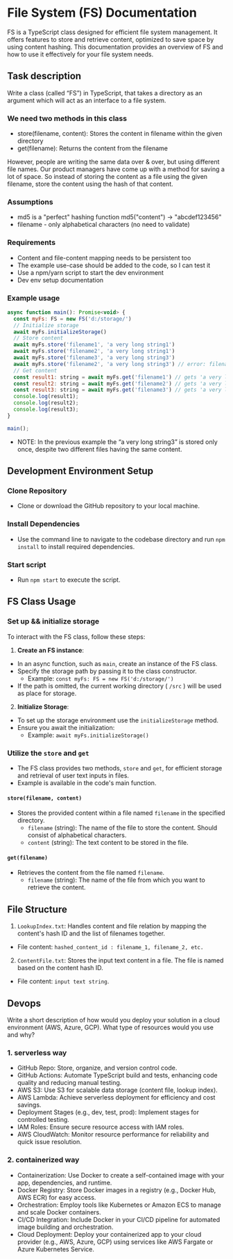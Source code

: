 
# File System (FS) Documentation
FS is a TypeScript class designed for efficient file system management. It offers features to store and retrieve content, optimized to save space by using content hashing. This documentation provides an overview of FS and how to use it effectively for your file system needs.

## Task description
Write a class (called “FS”) in TypeScript, that takes a directory as an argument which will act as an interface to a file system.

### We need two methods in this class

- store(filename, content): Stores the content in filename within the given directory
- get(filename): Returns the content from the filename

However, people are writing the same data over & over, but using different file names. Our product managers have come up with a method for saving a lot of space. So instead of storing the content as a file using the given filename, store the content using the hash of that content.

### Assumptions
- md5 is a "perfect" hashing function md5("content") -> "abcdef123456"
- filename - only alphabetical characters (no need to validate)

### Requirements
- Content and file-content mapping needs to be persistent too
- The example use-case should be added to the code, so I can test it
- Use a npm/yarn script to start the dev environment
- Dev env setup documentation

### Example usage
```javascript
async function main(): Promise<void> {
  const myFs: FS = new FS('d:/storage/')
  // Initialize storage
  await myFs.initializeStorage()
  // Store content
  await myFs.store('filename1', 'a very long string1')
  await myFs.store('filename2', 'a very long string1')
  await myFs.store('filename3', 'a very long string3')
  await myFs.store('filename2', 'a very long string3') // error: filename is already in use
  // Get content
  const result1: string = await myFs.get('filename1') // gets 'a very long string1'
  const result2: string = await myFs.get('filename2') // gets 'a very long string1'
  const result3: string = await myFs.get('filename3') // gets 'a very long string3'
  console.log(result1);
  console.log(result2);
  console.log(result3);
}

main();
```
- NOTE: In the previous example the “a very long string3” is stored only once, despite two different files having the same content.

## Development Environment Setup

### Clone Repository
- Clone or download the GitHub repository to your local machine.

### Install Dependencies
- Use the command line to navigate to the codebase directory and run `npm install` to install required dependencies.

### Start script
- Run `npm start` to execute the script.

## FS Class Usage
### Set up && initialize storage
To interact with the FS class, follow these steps:

1. **Create an FS instance**:
  - In an async function, such as `main`, create an instance of the FS class.
  - Specify the storage path by passing it to the class constructor.
    - Example: `const myFs: FS = new FS('d:/storage/')`
  - If the path is omitted, the current working directory ( `/src` )  will be used as place for storage.

2. **Initialize Storage**:
  - To set up the storage environment use the `initializeStorage` method.
  - Ensure you await the initialization:
    - Example: `await myFs.initializeStorage()`

### Utilize the `store` and `get`
  - The FS class provides two methods, `store` and `get`, for efficient storage and retrieval of user text inputs in files.
  - Example is available in the code's main function.

#### `store(filename, content)`
- Stores the provided content within a file named `filename` in the specified directory.
  - `filename` (string): The name of the file to store the content. Should consist of alphabetical characters.
  - `content` (string): The text content to be stored in the file.

#### `get(filename)`
- Retrieves the content from the file named `filename`.
  - `filename` (string): The name of the file from which you want to retrieve the content.

## File Structure
1. `LookupIndex.txt`: Handles content and file relation by mapping the content's hash ID and the list of filenames together.
  - File content: `hashed_content_id : filename_1, filename_2, etc.`

2. `ContentFile.txt`: Stores the input text content in a file. The file is named based on the content hash ID.
  - File content: `input text string`.


## Devops
Write a short description of how would you deploy your solution in a cloud environment (AWS, Azure, GCP). What type of resources would you use and why?

### 1. serverless way
- GitHub Repo: Store, organize, and version control code.
- GitHub Actions: Automate TypeScript build and tests, enhancing code quality and reducing manual testing.
- AWS S3: Use S3 for scalable data storage (content file, lookup index).
- AWS Lambda: Achieve serverless deployment for efficiency and cost savings.
- Deployment Stages (e.g., dev, test, prod): Implement stages for controlled testing.
- IAM Roles: Ensure secure resource access with IAM roles.
- AWS CloudWatch: Monitor resource performance for reliability and quick issue resolution.

### 2. containerized way
- Containerization: Use Docker to create a self-contained image with your app, dependencies, and runtime.
- Docker Registry: Store Docker images in a registry (e.g., Docker Hub, AWS ECR) for easy access.
- Orchestration: Employ tools like Kubernetes or Amazon ECS to manage and scale Docker containers.
- CI/CD Integration: Include Docker in your CI/CD pipeline for automated image building and orchestration.
- Cloud Deployment: Deploy your containerized app to your cloud provider (e.g., AWS, Azure, GCP) using services like AWS Fargate or Azure Kubernetes Service.